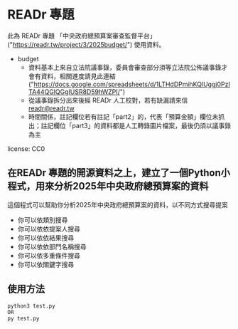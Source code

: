 # READr 專題
此為 READr 專題 「中央政府總預算案審查監督平台」("https://readr.tw/project/3/2025budget/") 使用資料。
* budget
  * 資料基本上來自立法院議事錄，委員會審查部分須等立法院公佈議事錄才會有資料，相關進度請見此連結("https://docs.google.com/spreadsheets/d/1LTHdDPmihKQlUggj0PzITA44QGlQGgIUSR8D59hWZPI/")
  * 從議事錄拆分出來後經 READr 人工校對，若有缺漏請來信 readr@readr.tw
  * 時間關係，註記欄位若有註記「part2」的，代表「預算金額」欄位未抓出；註記欄位「part3」的資料都是人工轉錄圖片檔案，最後仍須以議事錄為主

license: CC0

## 在READr 專題的開源資料之上，建立了一個Python小程式，用來分析2025年中央政府總預算案的資料
這個程式可以幫助你分析2025年中央政府總預算案的資料，以不同方式搜尋提案
* 你可以依類別搜尋
* 你可以依依提案人搜尋
* 你可以依依結果搜尋
* 你可以依依部門名稱搜尋
* 你可以依多重條件搜尋
* 你可以依關鍵字搜尋

## 使用方法
```
python3 test.py
OR
py test.py
```
